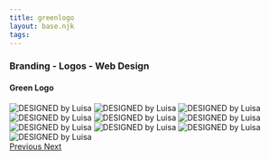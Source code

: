 ```yaml
---
title: greenlogo
layout: base.njk
tags: 
---
```

### Branding - Logos - Web Design
   #### Green Logo 
<img src="/images/portfolio/00001.jpeg" alt="DESIGNED by Luisa" >
<img src="/images/portfolio/00002.jpeg" alt="DESIGNED by Luisa" >
<img src="/images/portfolio/00003.jpeg" alt="DESIGNED by Luisa" >
<img src="/images/portfolio/00004.jpeg" alt="DESIGNED by Luisa" >
<img src="/images/portfolio/00005.jpeg" alt="DESIGNED by Luisa" >
<img src="/images/portfolio/00006.jpeg" alt="DESIGNED by Luisa" >
<img src="/images/portfolio/00007.jpeg" alt="DESIGNED by Luisa" >
<img src="/images/portfolio/00008.jpeg" alt="DESIGNED by Luisa" >
<img src="/images/portfolio/00009.jpeg" alt="DESIGNED by Luisa" >
<img src="/images/portfolio/000010.jpeg" alt="DESIGNED by Luisa" >
  
  <br>
  <a href="/jcoco/"> Previous </a> <a href="/lasalle/">Next</a> 